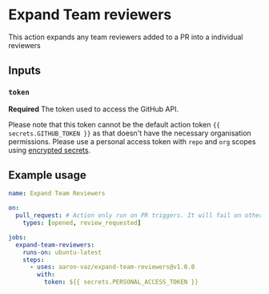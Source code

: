 # Expand Team reviewers

This action expands any team reviewers added to a PR into a individual reviewers

## Inputs

### `token`

**Required** The token used to access the GitHub API.

Please note that this token cannot be the default action token `{{ secrets.GITHUB_TOKEN }}` as that doesn't have the necessary organisation permissions.
Please use a personal access token with `repo` and `org` scopes using [encrypted secrets](https://docs.github.com/en/free-pro-team@latest/actions/reference/encrypted-secrets).

## Example usage

```yaml
name: Expand Team Reviewers

on:
  pull_request: # Action only run on PR triggers. It will fail on other triggers
    types: [opened, review_requested]

jobs:
  expand-team-reviewers:
    runs-on: ubuntu-latest
    steps:
      - uses: aaron-vaz/expand-team-reviewers@v1.0.0
        with:
          token: ${{ secrets.PERSONAL_ACCESS_TOKEN }}
```
